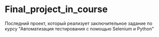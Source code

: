 # Final_project_in_course
Последний проект, который реализует заключительное задание по курсу "Автоматизация тестирования с помощью Selenium и Python"
